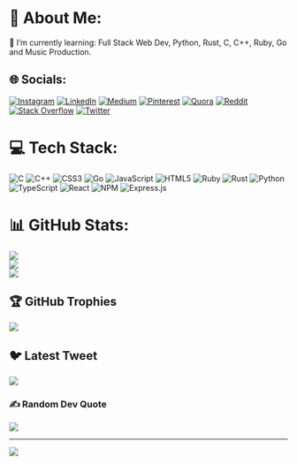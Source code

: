 # 💫 About Me:

🌱 I’m currently learning:
        Full Stack Web Dev, Python, Rust, C, C++, Ruby, Go and Music Production.

## 🌐 Socials:
[![Instagram](https://img.shields.io/badge/Instagram-%23E4405F.svg?logo=Instagram&logoColor=white)](https://instagram.com/sankar.2006) [![LinkedIn](https://img.shields.io/badge/LinkedIn-%230077B5.svg?logo=linkedin&logoColor=white)](https://linkedin.com/in/uma-sankar-18105924b) [![Medium](https://img.shields.io/badge/Medium-12100E?logo=medium&logoColor=white)](https://medium.com/@umasankarg2006) [![Pinterest](https://img.shields.io/badge/Pinterest-%23E60023.svg?logo=Pinterest&logoColor=white)](https://pinterest.com/sankar_2006) [![Quora](https://img.shields.io/badge/Quora-%23B92B27.svg?logo=Quora&logoColor=white)](https://quora.com/profile/Umasankar-G-7) [![Reddit](https://img.shields.io/badge/Reddit-%23FF4500.svg?logo=Reddit&logoColor=white)](https://reddit.com/user/sankar-2006) [![Stack Overflow](https://img.shields.io/badge/-Stackoverflow-FE7A16?logo=stack-overflow&logoColor=white)](https://stackoverflow.com/users/21431130) [![Twitter](https://img.shields.io/badge/Twitter-%231DA1F2.svg?logo=Twitter&logoColor=white)](https://twitter.com/Sankar14411087) 

# 💻 Tech Stack:
![C](https://img.shields.io/badge/c-%2300599C.svg?style=for-the-badge&logo=c&logoColor=white) ![C++](https://img.shields.io/badge/c++-%2300599C.svg?style=for-the-badge&logo=c%2B%2B&logoColor=white) ![CSS3](https://img.shields.io/badge/css3-%231572B6.svg?style=for-the-badge&logo=css3&logoColor=white) ![Go](https://img.shields.io/badge/go-%2300ADD8.svg?style=for-the-badge&logo=go&logoColor=white) ![JavaScript](https://img.shields.io/badge/javascript-%23323330.svg?style=for-the-badge&logo=javascript&logoColor=%23F7DF1E) ![HTML5](https://img.shields.io/badge/html5-%23E34F26.svg?style=for-the-badge&logo=html5&logoColor=white) ![Ruby](https://img.shields.io/badge/ruby-%23CC342D.svg?style=for-the-badge&logo=ruby&logoColor=white) ![Rust](https://img.shields.io/badge/rust-%23000000.svg?style=for-the-badge&logo=rust&logoColor=white) ![Python](https://img.shields.io/badge/python-3670A0?style=for-the-badge&logo=python&logoColor=ffdd54) ![TypeScript](https://img.shields.io/badge/typescript-%23007ACC.svg?style=for-the-badge&logo=typescript&logoColor=white) ![React](https://img.shields.io/badge/react-%2320232a.svg?style=for-the-badge&logo=react&logoColor=%2361DAFB) ![NPM](https://img.shields.io/badge/NPM-%23000000.svg?style=for-the-badge&logo=npm&logoColor=white) ![Express.js](https://img.shields.io/badge/express.js-%23404d59.svg?style=for-the-badge&logo=express&logoColor=%2361DAFB)

# 📊 GitHub Stats:
![](https://github-readme-stats.vercel.app/api?username=sankar-2006&theme=midnight-purple&hide_border=true&include_all_commits=true&count_private=true)<br/>
![](https://github-readme-streak-stats.herokuapp.com/?user=sankar-2006&theme=midnight-purple&hide_border=true)<br/>
![](https://github-readme-stats.vercel.app/api/top-langs/?username=sankar-2006&theme=midnight-purple&hide_border=true&include_all_commits=true&count_private=true&layout=compact)

## 🏆 GitHub Trophies
![](https://github-profile-trophy.vercel.app/?username=sankar-2006&theme=discord&no-frame=true&no-bg=false&margin-w=4)

## 🐦 Latest Tweet
[![](https://gtce.itsvg.in/api?username=Sankar14411087)](https://github.com/VishwaGauravIn/github-twitter-card-embed)

### ✍️ Random Dev Quote
![](https://quotes-github-readme.vercel.app/api?type=horizontal&theme=radical)

---
[![](https://visitcount.itsvg.in/api?id=sankar-2006&icon=7&color=11)](https://visitcount.itsvg.in)

<!-- Proudly created with GPRM ( https://gprm.itsvg.in ) -->
